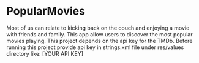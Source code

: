 # PopularMovies
Most of us can relate to kicking back on the couch and enjoying a movie with friends and family. This app allow users to discover the most popular movies playing.
This project depends on the api key for the TMDb.
Before running this project provide api key in strings.xml file under res/values directory like:
<string name="api_key">[YOUR API KEY]</string>
